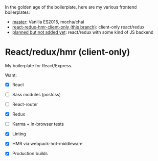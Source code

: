 In the golden age of the boilerplate, here are my various frontend boilerplates:

* [master](https://github.com/wfro/frontend-boilerplates/tree/master): Vanilla ES2015, mocha/chai
* [react-redux-hmr-client-only (this branch)](https://github.com/wfro/frontend-boilerplates/tree/react-redux-hmr-client-only): client-only react/redux
* [planned but not added yet](): react/redux with some kind of JS backend

# React/redux/hmr (client-only)

My boilerplate for React/Express.

Want:

- [x] React
- [ ] Sass modules (postcss)
- [ ] React-router
- [x] Redux
- [ ] Karma + in-browser tests
- [x] Linting
- [x] HMR via webpack-hot-middleware
- [x] Production builds

